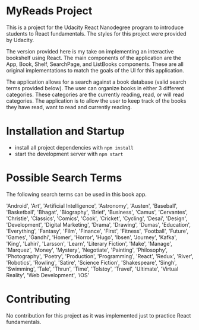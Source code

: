 # MyReads Project

This is a project for the Udacity React Nanodegree program to introduce students to React fundamentals. The styles for this project were provided by Udacity.

The version provided here is my take on implementing an interactive bookshelf using React. The main components of the application are the App, Book, Shelf, SearchPage, and ListBooks components. These are all original implementations to match the goals of the UI for this application.

The application allows for a search against a book database (valid search terms provided below). The user can organize books in either 3 different categories. These categories are the currently reading, read, or will read categories. The application is to allow the user to keep track of the books they have read, want to read and currently reading. 

# Installation and Startup

* install all project dependencies with `npm install`
* start the development server with `npm start`

# Possible Search Terms

The following search terms can be used in this book app.

'Android', 'Art', 'Artificial Intelligence', 'Astronomy', 'Austen', 'Baseball', 'Basketball', 'Bhagat', 'Biography', 'Brief', 'Business', 'Camus', 'Cervantes', 'Christie', 'Classics', 'Comics', 'Cook', 'Cricket', 'Cycling', 'Desai', 'Design', 'Development', 'Digital Marketing', 'Drama', 'Drawing', 'Dumas', 'Education', 'Everything', 'Fantasy', 'Film', 'Finance', 'First', 'Fitness', 'Football', 'Future', 'Games', 'Gandhi', 'Homer', 'Horror', 'Hugo', 'Ibsen', 'Journey', 'Kafka', 'King', 'Lahiri', 'Larsson', 'Learn', 'Literary Fiction', 'Make', 'Manage', 'Marquez', 'Money', 'Mystery', 'Negotiate', 'Painting', 'Philosophy', 'Photography', 'Poetry', 'Production', 'Programming', 'React', 'Redux', 'River', 'Robotics', 'Rowling', 'Satire', 'Science Fiction', 'Shakespeare', 'Singh', 'Swimming', 'Tale', 'Thrun', 'Time', 'Tolstoy', 'Travel', 'Ultimate', 'Virtual Reality', 'Web Development', 'iOS'

# Contributing

No contribution for this project as it was implemented just to practice React fundamentals.
